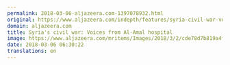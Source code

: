 ```yaml
---
permalink: 2018-03-06-aljazeera.com-1397078932.html
original: https://www.aljazeera.com/indepth/features/syria-civil-war-voices-al-amal-hospital-180302125234199.html
domain: aljazeera.com
title: Syria's civil war: Voices from Al-Amal hospital
image: https://www.aljazeera.com/mritems/Images/2018/3/2/cde78d7b819a4f0f80af438f6ebc345b_18.jpg
date: 2018-03-06 06:30:22
translations: en
---
```


